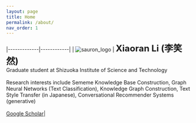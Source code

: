 ```yaml
---
layout: page
title: Home
permalink: /about/
nav_order: 1
---
```



|-------------|------------|
| ![sauron_logo](../images/me.png) | **<font size=5>Xiaoran Li (李笑然)</font>** <br> Graduate student at Shizuoka Institute of Science and Technology <br> <br> Research interests include Sememe Knowledge Base Construction, Graph Neural Networks (Text Classification), Knowledge Graph Construction, Text Style Transfer (in Japanese), Conversational Recommender Systems (generative) <br><br> [Google Scholar](https://scholar.google.com/citations?user=gRzyFp4AAAAJ&hl=en)|


<script type='text/javascript' id='clustrmaps' src='//cdn.clustrmaps.com/map_v2.js?cl=000000&w=600&t=tt&d=hDGijGM-VztK5wafWGPtknXMU2sxCFxdJCQ3H23juwo&co=ffffff'></script>

